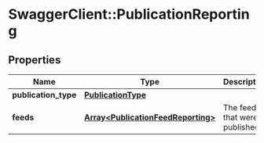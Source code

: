 # SwaggerClient::PublicationReporting

## Properties
Name | Type | Description | Notes
------------ | ------------- | ------------- | -------------
**publication_type** | [**PublicationType**](PublicationType.md) |  | 
**feeds** | [**Array&lt;PublicationFeedReporting&gt;**](PublicationFeedReporting.md) | The feeds that were published | 


